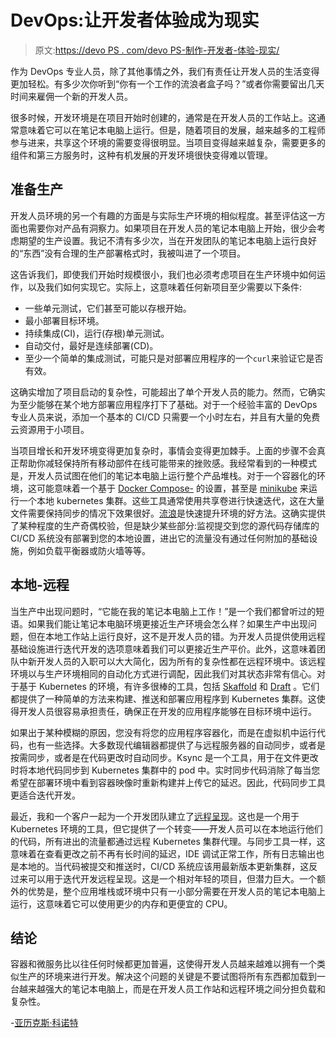 # DevOps:让开发者体验成为现实

> 原文:[https://devo PS . com/devo PS-制作-开发者-体验-现实/](https://devops.com/devops-making-developer-experience-reality/)

作为 DevOps 专业人员，除了其他事情之外，我们有责任让开发人员的生活变得更加轻松。有多少次你听到“你有一个工作的流浪者盒子吗？”或者你需要留出几天时间来雇佣一个新的开发人员。

很多时候，开发环境是在项目开始时创建的，通常是在开发人员的工作站上。这通常意味着它可以在笔记本电脑上运行。但是，随着项目的发展，越来越多的工程师参与进来，共享这个环境的需要变得很明显。当项目变得越来越复杂，需要更多的组件和第三方服务时，这种有机发展的开发环境很快变得难以管理。

## 准备生产

开发人员环境的另一个有趣的方面是与实际生产环境的相似程度。甚至评估这一方面也需要你对产品有洞察力。如果项目在开发人员的笔记本电脑上开始，很少会考虑期望的生产设置。我记不清有多少次，当在开发团队的笔记本电脑上运行良好的“东西”没有合理的生产部署格式时，我被叫进了一个项目。

这告诉我们，即使我们开始时规模很小，我们也必须考虑项目在生产环境中如何运作，以及我们如何实现它。实际上，这意味着任何新项目至少需要以下条件:

*   一些单元测试，它们甚至可能以存根开始。
*   最小部署目标环境。
*   持续集成(CI)，运行(存根)单元测试。
*   自动交付，最好是连续部署(CD)。
*   至少一个简单的集成测试，可能只是对部署应用程序的一个`curl`来验证它是否有效。

这确实增加了项目启动的复杂性，可能超出了单个开发人员的能力。然而，它确实为至少能够在某个地方部署应用程序打下了基础。对于一个经验丰富的 DevOps 专业人员来说，添加一个基本的 CI/CD 只需要一个小时左右，并且有大量的免费云资源用于小项目。

当项目增长和开发环境变得更加复杂时，事情会变得更加棘手。上面的步骤不会真正帮助你减轻保持所有移动部件在线可能带来的挫败感。我经常看到的一种模式是，开发人员试图在他们的笔记本电脑上运行整个产品堆栈。对于一个容器化的环境，这可能意味着一个基于 [Docker Compose-](https://docs.docker.com/compose/) 的设置，甚至是 [minikube](https://kubernetes.io/docs/setup/minikube/) 来运行一个本地 kubernetes 集群。这些工具通常使用共享卷进行快速迭代，这在大量文件需要保持同步的情况下效果很好。[流浪](https://www.vagrantup.com/)是快速提升环境的好方法。这确实提供了某种程度的生产奇偶校验，但是缺少某些部分:监视提交到您的源代码存储库的 CI/CD 系统没有部署到您的本地设置，进出它的流量没有通过任何附加的基础设施，例如负载平衡器或防火墙等等。

## 本地-远程

当生产中出现问题时，“它能在我的笔记本电脑上工作！”是一个我们都曾听过的短语。如果我们能让笔记本电脑环境更接近生产环境会怎么样？如果生产中出现问题，但在本地工作站上运行良好，这不是开发人员的错。为开发人员提供使用远程基础设施进行迭代开发的选项意味着我们可以更接近生产平价。此外，这意味着团队中新开发人员的入职可以大大简化，因为所有的复杂性都在远程环境中。该远程环境以与生产环境相同的自动化方式进行调配，因此我们对其状态非常有信心。对于基于 Kubernetes 的环境，有许多很棒的工具，包括 [Skaffold](https://github.com/GoogleContainerTools/skaffold) 和 [Draft](https://draft.sh/) 。它们都提供了一种简单的方法来构建、推送和部署应用程序到 Kubernetes 集群。这使得开发人员很容易承担责任，确保正在开发的应用程序能够在目标环境中运行。

如果出于某种模糊的原因，您没有将您的应用程序容器化，而是在虚拟机中运行代码，也有一些选择。大多数现代编辑器都提供了与远程服务器的自动同步，或者是按需同步，或者是在代码更改时自动同步。Ksync 是一个工具，用于在文件更改时将本地代码同步到 Kubernetes 集群中的 pod 中。实时同步代码消除了每当您希望在部署环境中看到容器映像时重新构建并上传它的延迟。因此，代码同步工具更适合迭代开发。

最近，我和一个客户一起为一个开发团队建立了[远程呈现](https://www.telepresence.io/)。这也是一个用于 Kubernetes 环境的工具，但它提供了一个转变——开发人员可以在本地运行他们的代码，所有进出的流量都通过远程 Kubernetes 集群代理。与同步工具一样，这意味着在查看更改之前不再有长时间的延迟，IDE 调试正常工作，所有日志输出也是本地的。当代码被提交和推送时，CI/CD 系统应该用最新版本更新集群，这反过来可以用于迭代开发远程呈现。这是一个相对年轻的项目，但潜力巨大。一个额外的优势是，整个应用堆栈或环境中只有一小部分需要在开发人员的笔记本电脑上运行，这意味着它可以使用更少的内存和更便宜的 CPU。

## 结论

容器和微服务比以往任何时候都更加普遍，这使得开发人员越来越难以拥有一个类似生产的环境来进行开发。解决这个问题的关键是不要试图将所有东西都加载到一台越来越强大的笔记本电脑上，而是在开发人员工作站和远程环境之间分担负载和复杂性。

-[亚历克斯·科诺特](https://devops.com/author/alex-knol/)
